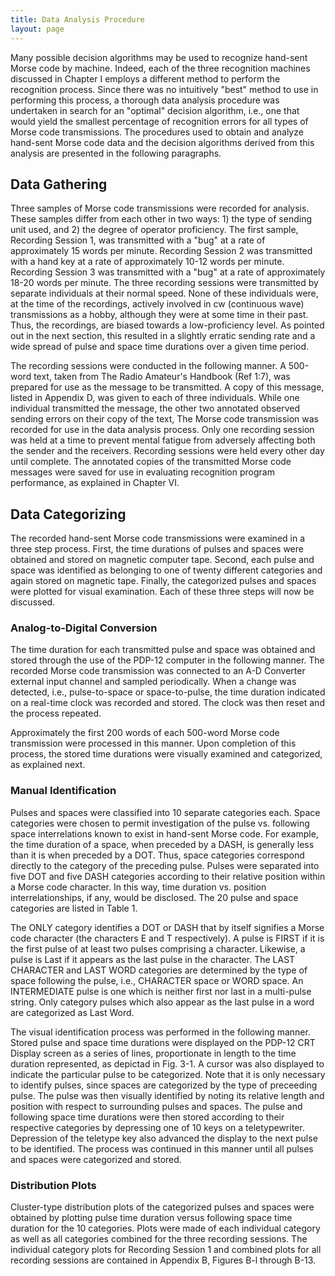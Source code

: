 ```yaml
---
title: Data Analysis Procedure
layout: page
---
```


Many possible decision algorithms may be used to recognize hand-sent
Morse code by machine. Indeed, each of the three recognition machines
discussed in Chapter I employs a different method to perform the recognition
process. Since there was no intuitively "best" method to use in performing
this process, a thorough data analysis procedure was undertaken in search
for an "optimal" decision algorithm, i.e., one that would yield the smallest
percentage of recognition errors for all types of Morse code transmissions.
The procedures used to obtain and analyze hand-sent Morse code
data and the decision algorithms derived from this analysis are presented
in the following paragraphs.



Data Gathering
---

Three samples of Morse code transmissions were recorded for analysis.
These samples differ from each other in two ways: 1) the type of sending
unit used, and 2) the degree of operator proficiency. The first sample,
Recording Session 1, was transmitted with a "bug" at a rate of approximately
15 words per minute. Recording Session 2 was transmitted with a hand key
at a rate of approximately 10-12 words per minute. Recording Session 3
was transmitted with a "bug" at a rate of approximately 18-20 words per
minute. The three recording sessions were transmitted by separate individuals
at their normal speed. None of these individuals were, at the time
of the recordings, actively involved in cw (continuous wave) transmissions
as a hobby, although they were at some time in their past. Thus, the
recordings, are biased towards a low-proficiency level. As pointed out in
the next section, this resulted in a slightly erratic sending rate and a
wide spread of pulse and space time durations over a given time period.

The recording sessions were conducted in the following manner. A
500-word text, taken from The Radio Amateur's Handbook (Ref 1:7), was
prepared for use as the message to be transmitted. A copy of this
message, listed in Appendix D, was given to each of three individuals.
While one individual transmitted the message, the other two annotated
observed sending errors on their copy of the text, The Morse code
transmission was recorded for use in the data analysis process. Only
one recording session was held at a time to prevent mental fatigue from
adversely affecting both the sender and the receivers. Recording sessions
were held every other day until complete. The annotated copies of the
transmitted Morse code messages were saved for use in evaluating
recognition program performance, as explained in Chapter VI.



Data Categorizing
---

The recorded hand-sent Morse code transmissions were examined in
a three step process. First, the time durations of pulses and spaces
were obtained and stored on magnetic computer tape. Second, each pulse
and space was identified as belonging to one of twenty different categories
and again stored on magnetic tape. Finally, the categorized pulses and
spaces were plotted for visual examination. Each of these three steps
will now be discussed.


### Analog-to-Digital Conversion

The time duration for each transmitted
pulse and space was obtained and stored through the use of the PDP-12
computer in the following manner. The recorded Morse code transmission
was connected to an A-D Converter external input channel and sampled
periodically. When a change was detected, i.e., pulse-to-space or
space-to-pulse, the time duration indicated on a real-time clock was
recorded and stored. The clock was then reset and the process repeated.

Approximately the first 200 words of each 500-word Morse code transmission
were processed in this manner. Upon completion of this process,
the stored time durations were visually examined and categorized, as
explained next.

### Manual Identification ###
Pulses and spaces were classified into 10 separate categories each. Space
categories were chosen to permit investigation of the pulse vs. following
space interrelations known to exist in hand-sent Morse code. For example,
the time duration of a space, when preceded by a DASH, is generally less
than it is when preceded by a DOT. Thus, space categories correspond
directly to the category of the preceding pulse. Pulses were separated
into five DOT and five DASH categories according to their relative position
within a Morse code character. In this way, time duration vs. position
interrelationships, if any, would be disclosed. The 20 pulse and space
categories are listed in Table 1.

The ONLY category identifies a DOT or DASH that by itself signifies a Morse code character (the characters E and T respectively). A pulse is FIRST if it is the first pulse of at least two pulses comprising a character. Likewise, a pulse is Last if it appears as the last pulse in the character. The LAST CHARACTER and LAST WORD categories are determined by the type of space following the pulse, i.e., CHARACTER space or WORD space. An INTERMEDIATE pulse is one which is neither first nor last in a multi-pulse string. Only category pulses which also appear as the last pulse in a word are categorized as Last Word.

The visual identification process was performed in the following manner. Stored pulse and space time durations were displayed on the PDP-12 CRT Display screen as a series of lines, proportionate in length to the time duration represented, as depictad in Fig. 3-1. A cursor was also displayed to indicate the particular pulse to be categorized. Note that it is only necessary to identify pulses, since spaces are categorized by the type of preceeding pulse. The pulse was then visually identified by noting its relative length and position with respect to surrounding pulses and spaces. The pulse and following space time durations were then stored according to their respective categories by depressing one  of 10 keys on a teletypewriter. Depression of the teletype key also advanced the display to the next pulse to be identified. The process
was continued in this manner until all pulses and spaces were categorized and stored.

### Distribution Plots

Cluster-type distribution plots of the categorized pulses and spaces were obtained by plotting pulse time duration versus following space time duration for the 10 categories. Plots were made of each individual category as well as all categories combined for the three recording sessions. The individual category plots for Recording Session 1 and combined plots for all recording sessions are contained in Appendix B, Figures B-l through B-13.











